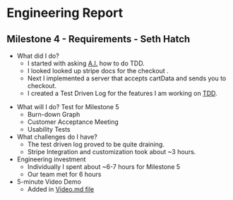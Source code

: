 # Engineering Report

## Milestone 4 - Requirements - Seth Hatch

- What did I do?
  - I started with asking [A.I.](AI.md) how to do TDD.
  - I looked looked up stripe docs for the checkout .
  - Next I implemented a server that accepts cartData and sends you to checkout.
  - I created a Test Driven Log for the features I am working on [TDD](TestDrivenLog.md).

<!-- Alex finish this  -->

- What will I do? Test for Milestone 5
  - Burn-down Graph
  - Customer Acceptance Meeting
  - Usability Tests
- What challenges do I have?
  - The test driven log proved to be quite draining.
  - Stripe Integration and customization took about ~3 hours.
- Engineering investment
  - Individually I spent about ~6-7 hours for Milestone 5
  - Our team met for 6 hours
- 5-minute Video Demo
  - Added in [Video.md file](Video.md)
